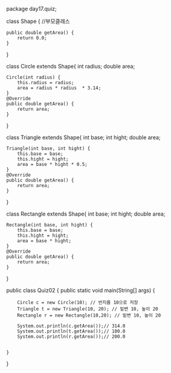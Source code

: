 package day17.quiz;

class Shape { //부모클래스
	
	public double getArea() {
		return 0.0;
	}
}

class Circle extends Shape{
	int radius;
	double area;
	
	Circle(int radius) {
		this.radius = radius;
		area = radius * radius  * 3.14;
	}
	@Override
	public double getArea() {
		return area;
	}
}

class Triangle extends Shape{
	int base;
	int hight; 
	double area;
	
	Triangle(int base, int hight) {
		this.base = base;
		this.hight = hight;
		area = base * hight * 0.5;
	}
	@Override
	public double getArea() {
		return area;
	}	
}

class Rectangle extends Shape{
	int base;
	int hight; 
	double area;
	
	Rectangle(int base, int hight) {
		this.base = base;
		this.hight = hight;
		area = base * hight;
	}
	@Override
	public double getArea() {
		return area;
	}
	
}


public class Quiz02 {
	public static void main(String[] args) {
		
		Circle c = new Circle(10); // 반지름 10으로 저장
		Triangle t = new Triangle(10, 20); // 밑변 10, 높이 20
		Rectangle r = new Rectangle(10,20); // 밑변 10, 높이 20
		
		System.out.println(c.getArea());// 314.0
		System.out.println(t.getArea());// 100.0
		System.out.println(r.getArea());// 200.0
	

	}

}
